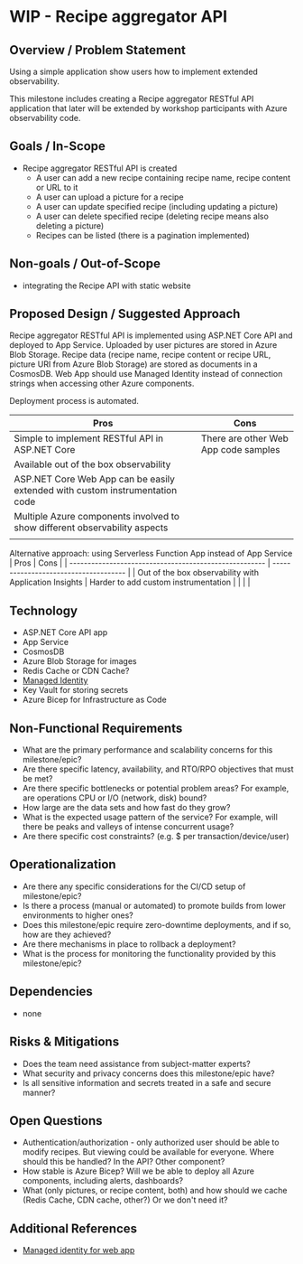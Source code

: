 # WIP - Recipe aggregator API

## Overview / Problem Statement

Using a simple application show users how to implement extended observability.

This milestone includes creating a Recipe aggregator RESTful API application that later will be extended by workshop participants with Azure observability code.

## Goals / In-Scope

* Recipe aggregator RESTful API is created
  * A user can add a new recipe containing recipe name, recipe content or URL to it
  * A user can upload a picture for a recipe
  * A user can update specified recipe (including updating a picture)
  * A user can delete specified recipe (deleting recipe means also deleting a picture)
  * Recipes can be listed (there is a pagination implemented)

## Non-goals / Out-of-Scope

* integrating the Recipe API with static website

## Proposed Design / Suggested Approach

Recipe aggregator RESTful API is implemented using ASP.NET Core API and deployed to App Service. Uploaded by user pictures are stored in Azure Blob Storage. Recipe data (recipe name, recipe content or recipe URL, picture URI from Azure Blob Storage) are stored as documents in a CosmosDB. Web App should use Managed Identity instead of connection strings when accessing other Azure components.

Deployment process is automated.

| Pros                                                                           | Cons                                  |
| ------------------------------------------------------------------------------ | ------------------------------------- |
| Simple to implement RESTful API in ASP.NET Core                                | There are other Web App code samples  |
| Available out of the box observability                                         |                                       |
| ASP.NET Core Web App can be easily extended with custom instrumentation code   |                                       |
| Multiple Azure components involved to show different observability aspects     |                                       |
|                                                                                |                                       |

Alternative approach: using Serverless Function App instead of App Service
| Pros                                                   | Cons                                  |
| ------------------------------------------------------ | ------------------------------------- |
| Out of the box observability with Application Insights | Harder to add custom instrumentation  |
|                                                        |                                       |

## Technology

* ASP.NET Core API app
* App Service
* CosmosDB
* Azure Blob Storage for images
* Redis Cache or CDN Cache?
* [Managed Identity](https://docs.microsoft.com/en-us/azure/app-service/overview-managed-identity)
* Key Vault for storing secrets
* Azure Bicep for Infrastructure as Code

## Non-Functional Requirements

* What are the primary performance and scalability concerns for this milestone/epic?
* Are there specific latency, availability, and RTO/RPO objectives that must be met?
* Are there specific bottlenecks or potential problem areas? For example, are operations CPU or I/O (network, disk) bound?
* How large are the data sets and how fast do they grow?
* What is the expected usage pattern of the service? For example, will there be peaks and valleys of intense concurrent usage?
* Are there specific cost constraints? (e.g. $ per transaction/device/user)

## Operationalization

* Are there any specific considerations for the CI/CD setup of milestone/epic?
* Is there a process (manual or automated) to promote builds from lower environments to higher ones?
* Does this milestone/epic require zero-downtime deployments, and if so, how are they achieved?
* Are there mechanisms in place to rollback a deployment?
* What is the process for monitoring the functionality provided by this milestone/epic?

## Dependencies

* none

## Risks & Mitigations

* Does the team need assistance from subject-matter experts?
* What security and privacy concerns does this milestone/epic have?
* Is all sensitive information and secrets treated in a safe and secure manner?

## Open Questions

* Authentication/authorization - only authorized user should be able to modify recipes. But viewing could be available for everyone. Where should this be handled? In the API? Other component?
* How stable is Azure Bicep? Will we be able to deploy all Azure components, including alerts, dashboards?
* What (only pictures, or recipe content, both) and how should we cache (Redis Cache, CDN cache, other?) Or we don't need it?

## Additional References

* [Managed identity for web app](https://docs.microsoft.com/en-us/azure/app-service/scenario-secure-app-access-storage)